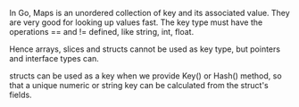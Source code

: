 In Go, Maps is an unordered collection of key and its associated value. They are very good for looking up values fast. The key type must have the operations == and != defined, like string, int, float.

Hence arrays, slices and structs cannot be used as key type, but pointers and interface types can.

structs can be used as a key when we provide Key() or Hash() method, so that a unique numeric or string key can be calculated from the struct's fields.
